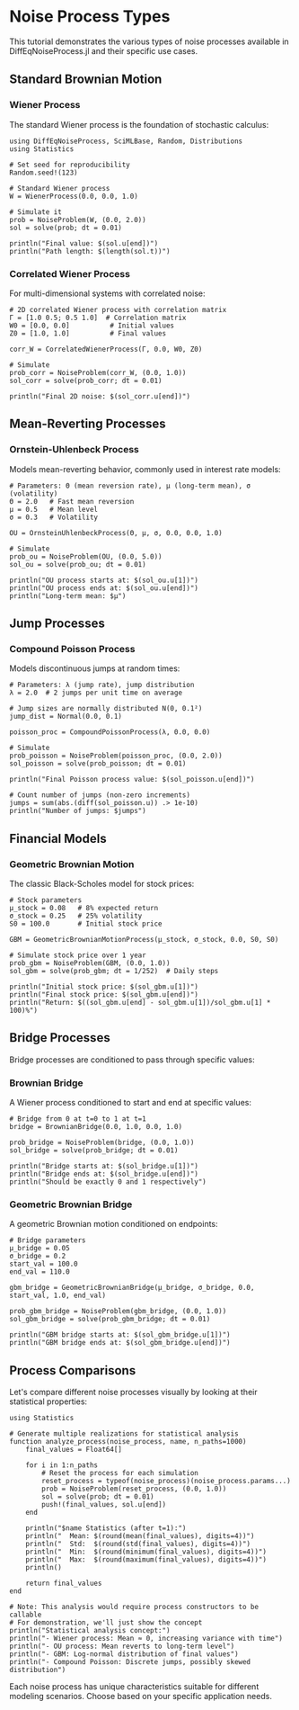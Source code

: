# Noise Process Types

This tutorial demonstrates the various types of noise processes available in DiffEqNoiseProcess.jl and their specific use cases.

## Standard Brownian Motion

### Wiener Process

The standard Wiener process is the foundation of stochastic calculus:

```@example noise_types
using DiffEqNoiseProcess, SciMLBase, Random, Distributions
using Statistics

# Set seed for reproducibility
Random.seed!(123)

# Standard Wiener process
W = WienerProcess(0.0, 0.0, 1.0)

# Simulate it
prob = NoiseProblem(W, (0.0, 2.0))
sol = solve(prob; dt = 0.01)

println("Final value: $(sol.u[end])")
println("Path length: $(length(sol.t))")
```

### Correlated Wiener Process

For multi-dimensional systems with correlated noise:

```@example noise_types
# 2D correlated Wiener process with correlation matrix
Γ = [1.0 0.5; 0.5 1.0]  # Correlation matrix
W0 = [0.0, 0.0]          # Initial values  
Z0 = [1.0, 1.0]          # Final values

corr_W = CorrelatedWienerProcess(Γ, 0.0, W0, Z0)

# Simulate
prob_corr = NoiseProblem(corr_W, (0.0, 1.0))
sol_corr = solve(prob_corr; dt = 0.01)

println("Final 2D noise: $(sol_corr.u[end])")
```

## Mean-Reverting Processes

### Ornstein-Uhlenbeck Process

Models mean-reverting behavior, commonly used in interest rate models:

```@example noise_types
# Parameters: Θ (mean reversion rate), μ (long-term mean), σ (volatility)
Θ = 2.0   # Fast mean reversion
μ = 0.5   # Mean level
σ = 0.3   # Volatility

OU = OrnsteinUhlenbeckProcess(Θ, μ, σ, 0.0, 0.0, 1.0)

# Simulate
prob_ou = NoiseProblem(OU, (0.0, 5.0))
sol_ou = solve(prob_ou; dt = 0.01)

println("OU process starts at: $(sol_ou.u[1])")
println("OU process ends at: $(sol_ou.u[end])")
println("Long-term mean: $μ")
```

## Jump Processes

### Compound Poisson Process

Models discontinuous jumps at random times:

```@example noise_types
# Parameters: λ (jump rate), jump distribution
λ = 2.0  # 2 jumps per unit time on average

# Jump sizes are normally distributed N(0, 0.1²)
jump_dist = Normal(0.0, 0.1)

poisson_proc = CompoundPoissonProcess(λ, 0.0, 0.0)

# Simulate
prob_poisson = NoiseProblem(poisson_proc, (0.0, 2.0))
sol_poisson = solve(prob_poisson; dt = 0.01)

println("Final Poisson process value: $(sol_poisson.u[end])")

# Count number of jumps (non-zero increments)
jumps = sum(abs.(diff(sol_poisson.u)) .> 1e-10)
println("Number of jumps: $jumps")
```

## Financial Models

### Geometric Brownian Motion

The classic Black-Scholes model for stock prices:

```@example noise_types
# Stock parameters
μ_stock = 0.08   # 8% expected return
σ_stock = 0.25   # 25% volatility
S0 = 100.0       # Initial stock price

GBM = GeometricBrownianMotionProcess(μ_stock, σ_stock, 0.0, S0, S0)

# Simulate stock price over 1 year
prob_gbm = NoiseProblem(GBM, (0.0, 1.0))
sol_gbm = solve(prob_gbm; dt = 1/252)  # Daily steps

println("Initial stock price: $(sol_gbm.u[1])")
println("Final stock price: $(sol_gbm.u[end])")
println("Return: $((sol_gbm.u[end] - sol_gbm.u[1])/sol_gbm.u[1] * 100)%")
```

## Bridge Processes

Bridge processes are conditioned to pass through specific values:

### Brownian Bridge

A Wiener process conditioned to start and end at specific values:

```@example noise_types
# Bridge from 0 at t=0 to 1 at t=1
bridge = BrownianBridge(0.0, 1.0, 0.0, 1.0)

prob_bridge = NoiseProblem(bridge, (0.0, 1.0))
sol_bridge = solve(prob_bridge; dt = 0.01)

println("Bridge starts at: $(sol_bridge.u[1])")
println("Bridge ends at: $(sol_bridge.u[end])")
println("Should be exactly 0 and 1 respectively")
```

### Geometric Brownian Bridge

A geometric Brownian motion conditioned on endpoints:

```@example noise_types
# Bridge parameters
μ_bridge = 0.05
σ_bridge = 0.2
start_val = 100.0
end_val = 110.0

gbm_bridge = GeometricBrownianBridge(μ_bridge, σ_bridge, 0.0, start_val, 1.0, end_val)

prob_gbm_bridge = NoiseProblem(gbm_bridge, (0.0, 1.0))
sol_gbm_bridge = solve(prob_gbm_bridge; dt = 0.01)

println("GBM bridge starts at: $(sol_gbm_bridge.u[1])")
println("GBM bridge ends at: $(sol_gbm_bridge.u[end])")
```

## Process Comparisons

Let's compare different noise processes visually by looking at their statistical properties:

```@example noise_types
using Statistics

# Generate multiple realizations for statistical analysis
function analyze_process(noise_process, name, n_paths=1000)
    final_values = Float64[]
    
    for i in 1:n_paths
        # Reset the process for each simulation
        reset_process = typeof(noise_process)(noise_process.params...)
        prob = NoiseProblem(reset_process, (0.0, 1.0))
        sol = solve(prob; dt = 0.01)
        push!(final_values, sol.u[end])
    end
    
    println("$name Statistics (after t=1):")
    println("  Mean: $(round(mean(final_values), digits=4))")
    println("  Std:  $(round(std(final_values), digits=4))")
    println("  Min:  $(round(minimum(final_values), digits=4))")
    println("  Max:  $(round(maximum(final_values), digits=4))")
    println()
    
    return final_values
end

# Note: This analysis would require process constructors to be callable
# For demonstration, we'll just show the concept
println("Statistical analysis concept:")
println("- Wiener process: Mean ≈ 0, increasing variance with time")
println("- OU process: Mean reverts to long-term level")  
println("- GBM: Log-normal distribution of final values")
println("- Compound Poisson: Discrete jumps, possibly skewed distribution")
```

Each noise process has unique characteristics suitable for different modeling scenarios. Choose based on your specific application needs.